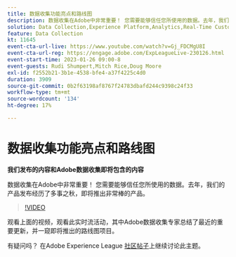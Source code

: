 ```yaml
---
title: 数据收集功能亮点和路线图
description: 数据收集在Adobe中非常重要！ 您需要能够信任您所使用的数据。去年，我们的产品发布经历了多事之秋，即将推出非常棒的产品。
solution: Data Collection,Experience Platform,Analytics,Real-Time Customer Data Platform,Customer Journey Analytics
feature: Data Collection
kt: 11645
event-cta-url-live: https://www.youtube.com/watch?v=Gj_FDCMgU8I
event-cta-url-reg: https://engage.adobe.com/ExpLeagueLive-230126.html
event-start-time: 2023-01-26 09:00-8
event-guests: Rudi Shumpert,Mitch Rice,Doug Moore
exl-id: f2552b21-3b1e-4538-bfe4-a37f4225c4d0
duration: 3909
source-git-commit: 0b2f63198af8767f24783dbafd244c9398c24f33
workflow-type: tm+mt
source-wordcount: '134'
ht-degree: 17%

---
```


# 数据收集功能亮点和路线图

**我们发布的内容和Adobe数据收集即将包含的内容**

数据收集在Adobe中非常重要！ 您需要能够信任您所使用的数据。去年，我们的产品发布经历了多事之秋，即将推出非常棒的产品。

>[!VIDEO](https://video.tv.adobe.com/v/3412963/?quality=12&learn=on)

观看上面的视频，观看此实时流活动，其中Adobe数据收集专家总结了最近的重要更新，并一窥即将推出的路线图项目。

有疑问吗？ 在Adobe Experience League [社区帖子](https://experienceleaguecommunities.adobe.com/t5/adobe-experience-platform-launch/experience-league-live-post-session-discussion-data-collection/m-p/569923#M316)上继续讨论此主题。

